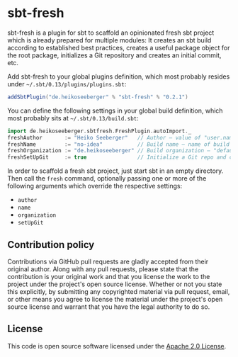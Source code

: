 # sbt-fresh #

sbt-fresh is a plugin for sbt to scaffold an opinionated fresh sbt project which is already prepared for multiple modules: It creates an sbt build according to established best practices, creates a useful package object for the root package, initializes a Git repository and creates an initial commit, etc.

Add sbt-fresh to your global plugins definition, which most probably resides under `~/.sbt/0.13/plugins/plugins.sbt`:

``` scala
addSbtPlugin("de.heikoseeberger" % "sbt-fresh" % "0.2.1")
```

You can define the following settings in your global build definition, which most probably sits at `~/.sbt/0.13/build.sbt`:

``` scala
import de.heikoseeberger.sbtfresh.FreshPlugin.autoImport._
freshAuthor       := "Heiko Seeberger"   // Author – value of "user.name" sys prop or "default" by default
freshName         := "no-idea"           // Build name – name of build directory by default
freshOrganization := "de.heikoseeberger" // Build organization – "default" by default
freshSetUpGit     := true                // Initialize a Git repo and create an initial commit – true by default
```

In order to scaffold a fresh sbt project, just start sbt in an empty directory. Then call the `fresh` command, optionally passing one or more of the following arguments which override the respective settings:
- `author`
- `name`
- `organization`
- `setUpGit`

## Contribution policy ##

Contributions via GitHub pull requests are gladly accepted from their original author. Along with any pull requests, please state that the contribution is your original work and that you license the work to the project under the project's open source license. Whether or not you state this explicitly, by submitting any copyrighted material via pull request, email, or other means you agree to license the material under the project's open source license and warrant that you have the legal authority to do so.

## License ##

This code is open source software licensed under the [Apache 2.0 License]("http://www.apache.org/licenses/LICENSE-2.0.html").
